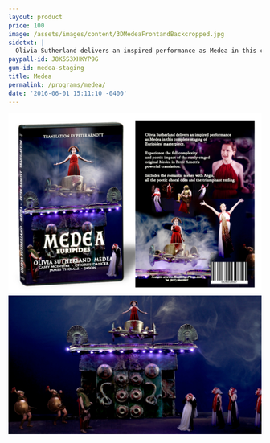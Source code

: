 ```yaml
---
layout: product
price: 100
image: /assets/images/content/3DMedeaFrontandBackcropped.jpg
sidetxt: |
  Olivia Sutherland delivers an inspired performance as Medea in this complete staging of Euripides’ masterpiece.  Experience the full complexity and poetic impact of the rarely-staged original Medea in Peter Arnott’s powerful translation. The Olivia Sutherland Medea Includes the romantic scenes with Aegis, all the poetic choral odes and the triumphant ending.
paypall-id: J8K5S3XHKYP9G
gum-id: medea-staging
title: Medea
permalink: /programs/medea/
date: '2016-06-01 15:11:10 -0400'
---
```

![Medea Box](/assets/images/content/3DMedeaFrontandBackcropped.jpg)
![Medea on Chariot](/assets/images/content/Medea_Staging_MacMillan_Films_Staring_Olivia_Sutherland.jpg)
